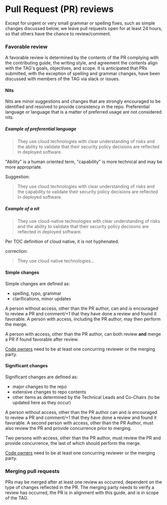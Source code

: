 # Pull Request (PR) reviews

Except for urgent or very small grammar or spelling fixes, such as simple
changes discussed below, we leave pull requests open for at least 24 hours, so
that others have the chance to review/comment.

### Favorable review

A favorable review is determined by the contents of the PR complying with the
contributing guide, the writing style, and agreement the contents align with the
TAG's goals, objectives, and scope.  It is anticipated that PRs submitted, with
the exception of spelling and grammar changes, have been discussed with members
of the TAG via slack or issues.

#### Nits

Nits are minor suggestions and changes that are strongly encouraged to be
identified and resolved to provide consistency in the repo.  Preferential
language or language that is a matter of preferred usage are not considered
nits.

##### Example of preferential language

> They use cloud technologies with clear understanding of risks and the ability
> to validate that their security policy decisions are reflected in deployed
> software.

"Ability" is a human oriented term, "capability" is more technical and may be
more appropriate.

Suggestion:
> They use cloud technologies with clear understanding of risks and the
> capability to validate their security policy decisions are reflected in
> deployed software.

##### Example of a nit

> They use cloud-native technologies with clear understanding of risks and the
> ability to validate that their security policy decisions are reflected in
> deployed software.

Per TOC definition of cloud native, it is not hyphenated.

correction:
> They use cloud native technologies...

#### Simple changes

Simple changes are defined as:

* spelling, typo, grammar
* clarifications, minor updates

A person without access, other than the PR author, can and _is_ encouraged to
review a PR and comment/+1 that they have done a review and found it favorable.
A person with access, including the PR author, may then perform the merge.

A person with access, other than the PR author, can both review **and** merge a
PR if found favorable after review.

[Code owners](CODEOWNERS) need to be at least one concurring reviewer or the
merging party.

#### Significant changes

Significant changes are defined as:

* major changes to the repo
* extensive changes to repo contents
* other items as determined by the Technical Leads and Co-Chairs (to be updated
  here as they occur)

A person without access, other than the PR author can and _is_ encouraged to
review a PR and comment/+1 that they have done a review and found it favorable.
A second person with access, other than the PR Author, must also review the PR
and provide concurrence prior to merging.

Two persons with access, other than the PR author, must review the PR and
provide concurrence, the last of which should perform the merge.

[Code owners](CODEOWNERS) need to be at least one concurring reviewer or the
merging party.

### Merging pull requests

PRs may be merged after at least one review as occurred, dependent on the type
of changes reflected in the PR.  The merging party needs to verify a review has
occurred, the PR is in alignment with this guide, and is in scope of the TAG.